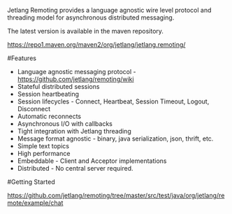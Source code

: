 Jetlang Remoting provides a language agnostic wire level protocol and threading model for asynchronous distributed messaging.

The latest version is available in the maven repository.

https://repo1.maven.org/maven2/org/jetlang/jetlang.remoting/

#Features

  * Language agnostic messaging protocol - https://github.com/jetlang/remoting/wiki
  * Stateful distributed sessions
  * Session heartbeating
  * Session lifecycles - Connect, Heartbeat, Session Timeout, Logout, Disconnect
  * Automatic reconnects
  * Asynchronous I/O with callbacks 
  * Tight integration with Jetlang threading
  * Message format agnostic - binary, java serialization, json, thrift, etc. 
  * Simple text topics
  * High performance
  * Embeddable - Client and Acceptor implementations
  * Distributed - No central server required.
  
#Getting Started

https://github.com/jetlang/remoting/tree/master/src/test/java/org/jetlang/remote/example/chat
  
